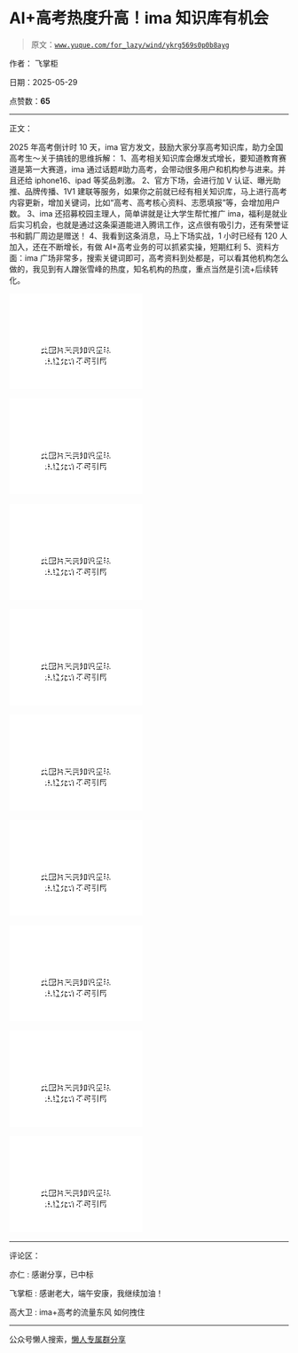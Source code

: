 # AI+高考热度升高！ima 知识库有机会

> 原文：[`www.yuque.com/for_lazy/wind/ykrg569s0p0b8ayg`](https://www.yuque.com/for_lazy/wind/ykrg569s0p0b8ayg)

作者： 飞掌柜

日期：2025-05-29

点赞数：**65**

* * *

正文：

2025 年高考倒计时 10 天，ima 官方发文，鼓励大家分享高考知识库，助力全国高考生～关于搞钱的思维拆解：
1、高考相关知识库会爆发式增长，要知道教育赛道是第一大赛道，ima 通过话题#助力高考，会带动很多用户和机构参与进来。并且还给 iphone16、ipad 等奖品刺激。
2、官方下场，会进行加 V 认证、曝光助推、品牌传播、1V1 建联等服务，如果你之前就已经有相关知识库，马上进行高考内容更新，增加关键词，比如“高考、高考核心资料、志愿填报”等，会增加用户数。
3、ima 还招募校园主理人，简单讲就是让大学生帮忙推广 ima，福利是就业后实习机会，也就是通过这条渠道能进入腾讯工作，这点很有吸引力，还有荣誉证书和鹅厂周边是赠送！
4、我看到这条消息，马上下场实战，1 小时已经有 120 人加入，还在不断增长，有做 AI+高考业务的可以抓紧实操，短期红利
5、资料方面：ima 广场非常多，搜索关键词即可，高考资料到处都是，可以看其他机构怎么做的，我见到有人蹭张雪峰的热度，知名机构的热度，重点当然是引流+后续转化。

![](img/7177e8d4d017fe4a39ea0dc683a77f1b.png "None")

![](img/9273d491042f7af5a0755d0ff4eb7f31.png "None")

![](img/f6084d36079fb50b353ea398eb9ec215.png "None")

![](img/8cdc8bb048719a7fe4bf2cd8eb63c0be.png "None")

![](img/d0b13612c80419f255f091b8ead58ca7.png "None")

![](img/7987871f4e7c99b09115d5d90ed8adad.png "None")

![](img/cbaaf71c74dbf630a805fd0b062170b3.png "None")

![](img/1d8855d397cc61fa87c42c3dec1c0825.png "None")

![](img/bdec8dd3ca46a98c9fdc81e73fe1d6c3.png "None")

* * *

评论区：

亦仁 : 感谢分享，已中标

飞掌柜 : 感谢老大，端午安康，我继续加油！

高大卫 : ima+高考的流量东风 如何拽住

* * *

公众号懒人搜索，[懒人专属群分享](https://lazybook.fun/#/blog/group)